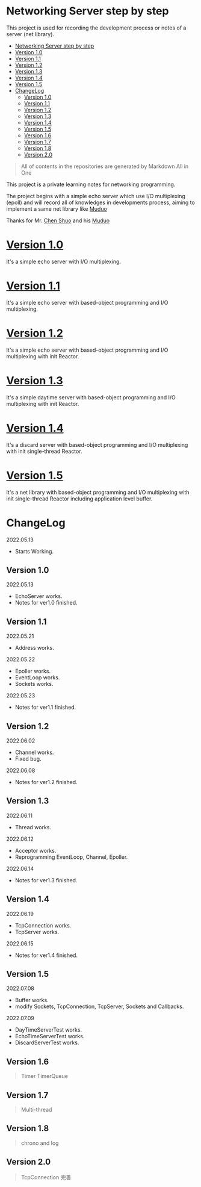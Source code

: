 # Networking Server step by step
This project is used for recording the development process or notes of a server (net library).
- [Networking Server step by step](#networking-server-step-by-step)
- [Version 1.0](#version-10)
- [Version 1.1](#version-11)
- [Version 1.2](#version-12)
- [Version 1.3](#version-13)
- [Version 1.4](#version-14)
- [Version 1.5](#version-15)
- [ChangeLog](#changelog)
  - [Version 1.0](#version-10-1)
  - [Version 1.1](#version-11-1)
  - [Version 1.2](#version-12-1)
  - [Version 1.3](#version-13-1)
  - [Version 1.4](#version-14-1)
  - [Version 1.5](#version-15-1)
  - [Version 1.6](#version-16)
  - [Version 1.7](#version-17)
  - [Version 1.8](#version-18)
  - [Version 2.0](#version-20)

> All of contents in the repositories are generated by Markdown All in One

This project is a private learning notes for networking programming. 

The project begins with a simple echo server which use I/O multiplexing (epoll) and will record all of knowledges in developments process, aiming to implement a same net library like [Muduo](https://github.com/chenshuo/muduo)

Thanks for Mr. [Chen Shuo](https://github.com/chenshuo) and his [Muduo](https://github.com/chenshuo/muduo)

# [Version 1.0](doc/Notes_for_Version_1.md)
It's a simple echo server with I/O multiplexing.

# [Version 1.1](doc/Notes_for_Version_1_1.md)
It's a simple echo server with based-object programming and I/O multiplexing.

# [Version 1.2](doc/Notes_for_Version_1_2.md)
It's a simple echo server with based-object programming and I/O multiplexing with init Reactor.

# [Version 1.3](doc/Notes_for_Version_1_3.md)
It's a simple daytime server with based-object programming and I/O multiplexing with init Reactor.

# [Version 1.4](doc/Notes_for_Version_1_4.md)
It's a discard server with based-object programming and I/O multiplexing with init single-thread Reactor.

# [Version 1.5](doc/Notes_for_Version_1_5.md)
It's a net library with based-object programming and I/O multiplexing with init single-thread Reactor including application level buffer.

# ChangeLog
2022.05.13
* Starts Working.
## Version 1.0
2022.05.13
* EchoServer works.
* Notes for ver1.0 finished.

## Version 1.1
2022.05.21
* Address works.

2022.05.22
* Epoller works.
* EventLoop works.
* Sockets works.

2022.05.23
* Notes for ver1.1 finished.

## Version 1.2
2022.06.02
* Channel works.
* Fixed bug.

2022.06.08
* Notes for ver1.2 finished.

## Version 1.3
2022.06.11
* Thread works.

2022.06.12
* Acceptor works.
* Reprogramming EventLoop, Channel, Epoller.

2022.06.14
* Notes for ver1.3 finished.

## Version 1.4
2022.06.19
* TcpConnection works.
* TcpServer works.

2022.06.15
* Notes for ver1.4 finished.

## Version 1.5
2022.07.08
* Buffer works.
* modify Sockets, TcpConnection, TcpServer, Sockets and Callbacks.

2022.07.09
* DayTimeServerTest works.
* EchoTimeServerTest works.
* DiscardServerTest works.

## Version 1.6
> Timer
> TimerQueue

## Version 1.7
> Multi-thread

## Version 1.8
> chrono and log

## Version 2.0
> TcpConnection 完善
